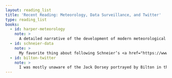 ```yaml
---
layout: reading_list
title: 'Recent Reading: Meteorology, Data Surveillance, and Twitter'
type: reading_list
books:
  - id: harper-meteorology
    note: >
      A detailed narrative of the development of modern meteorological science in the post-war period in the United States, _Weather by the Numbers_ provides a good case study for working with several problems in the history of twentieth century science: the role of military institutions in research; the conflict of theory and practice in defining research and applications; and the role expanding computational capacity would play in defining scientific fields.
  - id: schneier-data
    note: >
      My favorite thing about following Schneier’s <a href="https://www.schneier.com">blog</a> is his ability to maintain a relatively hard line on security issues while never seeming to tip from healthy skepticism to doctrinal zealotry. This book is a great overview of our post-Snowden state of affairs from just that perspective. It is both descriptive and prescriptive; aware of the roles that domestic governments, foreign governments, and private corporations all have to play in these problems; and able to accommodate the point of view that surveillance is sometimes necessary and beneficial. Seems like it would be particularly worthwhile as an introduction to these questions as well.
  - id: bilton-twitter
    note: >
      I was mostly unaware of the Jack Dorsey portrayed by Bilton in this book (aside from being aware that there was something confusion about the ‘invention’ narrative at Twitter), but find it pretty convincing (and damning). I tend to be most interested in business books that explore problems and their solutions rather than telling juicy stories. This is not that book; I was frequently mildly frustrated that just when a deep dive seemed imminent, the scene ended. As a page-turner, though, it was captivating, and I thoroughly enjoyed it.
---
```

